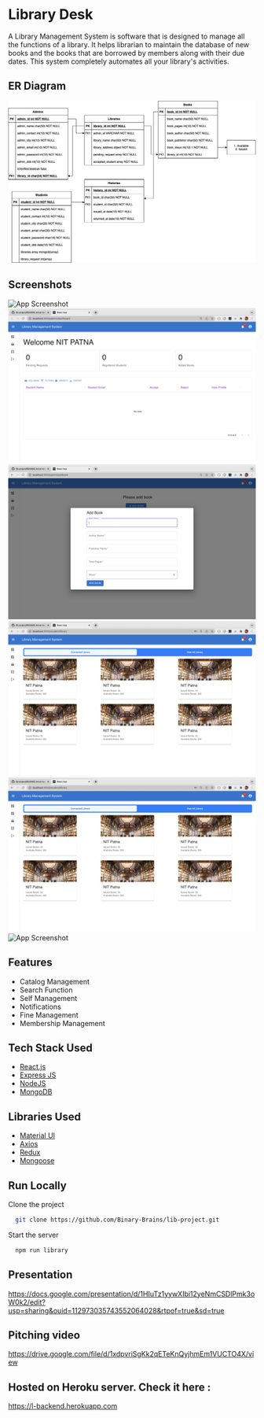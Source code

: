 
# Library Desk

A Library Management System is software that is designed to manage all the functions of a library. It helps librarian to maintain the database of new books and the books that are borrowed by members along with their due dates. This system completely automates all your library's activities.


## ER Diagram

![ER Diagram](https://github.com/Binary-Brains/lib-project/blob/main/ER_DIAGRAM.jpg)


## Screenshots

![App Screenshot](https://github.com/Binary-Brains/lib-project/blob/main/screenshots/1.png)
![App Screenshot](https://github.com/Binary-Brains/lib-project/blob/main/screenshots/2.png)
![App Screenshot](https://github.com/Binary-Brains/lib-project/blob/main/screenshots/3.png)
![App Screenshot](https://github.com/Binary-Brains/lib-project/blob/main/screenshots/4.png)
![App Screenshot](https://github.com/Binary-Brains/lib-project/blob/main/screenshots/5.png)
![App Screenshot](https://github.com/Binary-Brains/lib-project/blob/main/screenshots/6.png)



## Features

- Catalog Management
- Search Function
- Self Management
- Notifications
- Fine Management
- Membership Management



## Tech Stack Used

 - [React.js](https://awesomeopensource.com/project/elangosundar/awesome-README-templates)
 - [Express JS](https://github.com/matiassingers/awesome-readme)
 - [NodeJS](https://bulldogjob.com/news/449-how-to-write-a-good-readme-for-your-github-project)
 - [MongoDB](https://bulldogjob.com/news/449-how-to-write-a-good-readme-for-your-github-project)


 ## Libraries Used

 - [Material UI](https://awesomeopensource.com/project/elangosundar/awesome-README-templates)
 - [Axios](https://github.com/matiassingers/awesome-readme)
 - [Redux](https://bulldogjob.com/news/449-how-to-write-a-good-readme-for-your-github-project)
 - [Mongoose](https://bulldogjob.com/news/449-how-to-write-a-good-readme-for-your-github-project)


## Run Locally

Clone the project

```bash
  git clone https://github.com/Binary-Brains/lib-project.git
```

Start the server

```bash
  npm run library
```


## Presentation

https://docs.google.com/presentation/d/1HIuTz1yywXIbi12yeNmCSDlPmk3oW0k2/edit?usp=sharing&ouid=112973035743552064028&rtpof=true&sd=true

## Pitching video

https://drive.google.com/file/d/1xdpvriSgKk2qETeKnQyjhmEm1VUCTO4X/view

## Hosted on Heroku server. Check it here : 

https://l-backend.herokuapp.com


